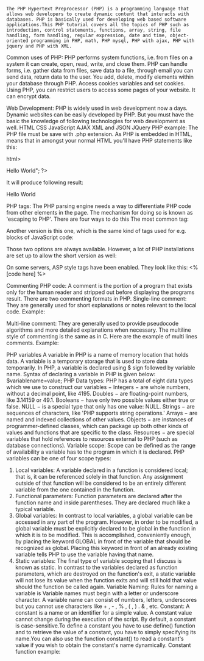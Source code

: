 ﻿	The PHP Hypertext Preprocessor (PHP) is a programming language that allows web developers to create dynamic content that interacts with databases. PHP is basically used for developing web based software applications.This PHP tutorial covers all the topics of PHP such as introduction, control statements, functions, array, string, file handling, form handling, regular expression, date and time, object-oriented programming in PHP, math, PHP mysql, PHP with ajax, PHP with jquery and PHP with XML.

Common uses of PHP:
PHP performs system functions, i.e. from files on a system it can create, open, read, write, and close them.
PHP can handle forms, i.e. gather data from files, save data to a file, through email you can send data, return data to the user.
You add, delete, modify elements within your database through PHP.
Access cookies variables and set cookies.
Using PHP, you can restrict users to access some pages of your website.
It can encrypt data.

Web Development:
	PHP is widely used in web development now a days. Dynamic websites can be easily developed by PHP. But you must have the basic the knowledge of following technologies for web development as well.
HTML 
CSS 
JavaScript 
AJAX 
XML and JSON 
JQuery 
PHP example:
	The PHP file must be save with .php extension. As PHP is embedded in HTML, means that in amongst your normal HTML you'll have PHP statements like this:

html>
   <head>
      <title></title>      
   </head>
   <body>
      <?php
         echo "<h1>Hello World</h1>";
      ?>
   </body>
</html>

It will produce following result:

Hello World

PHP tags:
	The PHP parsing engine needs a way to differentiate PHP code from other elements in the page. The mechanism for doing so is known as 'escaping to PHP'. There are four ways to do this
The most common tag:
<?php [code here] ?>
Another version is this one, which is the same kind of tags used for e.g. blocks of JavaScript code:
<script language=”php”> [code here] </script>
Those two options are always available. However, a lot of PHP installations are set up to allow the short version as well:
<? [code here] ?>
On some servers, ASP style tags have been enabled. They look like this:
<% [code here] %>

Commenting PHP code:
	A comment is the portion of a program that exists only for the human reader and stripped out before displaying the programs result. There are two commenting formats in PHP. 
Single-line comment:
	They are generally used for short explanations or notes relevant to the local code. 
 Example:
   <?
   # This is a comment, and
   # This is the second line of the comment
   
   // This is a comment too. Each style comments only
   ?>
Multi-line comment:
      They are generally used to provide pseudocode algorithms and more detailed explanations when necessary. The multiline style of commenting is the same as in C. Here are the example of multi lines comments.
Example:
		<?
   		/* This is a comment with multiline
      	Author : Mohammad Mohtashim
      	Purpose: Multiline Comments Demo
      	Subject: PHP
   		*/
      	?>

PHP variables
	A variable in PHP is a name of memory location that holds data. A variable is a temporary storage that is used to store data temporarily.
In PHP, a variable is declared using $ sign followed by variable name. 
Syntax of declaring a variable in PHP is given below:
    $variablename=value;
PHP Data types:
	PHP has a total of eight data types which we use to construct our variables −
Integers − are whole numbers, without a decimal point, like 4195.
Doubles − are floating-point numbers, like 3.14159 or 49.1.
Booleans − have only two possible values either true or false.
NULL − is a special type that only has one value: NULL.
Strings − are sequences of characters, like 'PHP supports string operations.'
Arrays − are named and indexed collections of other values.
Objects − are instances of programmer-defined classes, which can package up both other kinds of values and functions that are specific to the class.
Resources − are special variables that hold references to resources external to PHP (such as database connections).
Variable scope:
	Scope can be defined as the range of availability a variable has to the program in which it is declared. PHP variables can be one of four scope types:
1. Local variables:
	A variable declared in a function is considered local; that is, it can be referenced solely in that function. Any assignment outside of that function will be considered to be an entirely different variable from the one contained in the function.
2. Functional parameters:
	Function parameters are declared after the function name and inside parentheses. They are declared much like a typical variable.
3. Global variables:
	In contrast to local variables, a global variable can be accessed in any part of the program. However, in order to be modified, a global variable must be explicitly declared to be global in the function in which it is to be modified. This is accomplished, conveniently enough, by placing the keyword GLOBAL in front of the variable that should be recognized as global. Placing this keyword in front of an already existing variable tells PHP to use the variable having that name. 
4. Static variables:
	The final type of variable scoping that I discuss is known as static. In contrast to the variables declared as function parameters, which are destroyed on the function's exit, a static variable will not lose its value when the function exits and will still hold that value should the function be called again.
Variable Naming:
	Rules for naming a variable is 
Variable names must begin with a letter or underscore character.
A variable name can consist of numbers, letters, underscores but you cannot use characters like + , - , % , ( , ) . & , etc.
Constant:
	A constant is a name or an identifier for a simple value. A constant value cannot change during the execution of the script. By default, a constant is case-sensitive.To define a constant you have to use define() function and to retrieve the value of a constant, you have to simply specifying its name.You can also use the function constant() to read a constant's value if you wish to obtain the constant's name dynamically.
Constant function example:
<?php
   define("MINSIZE", 50);
   echo MINSIZE;
   echo constant("MINSIZE"); // same thing as the previous line
?>















